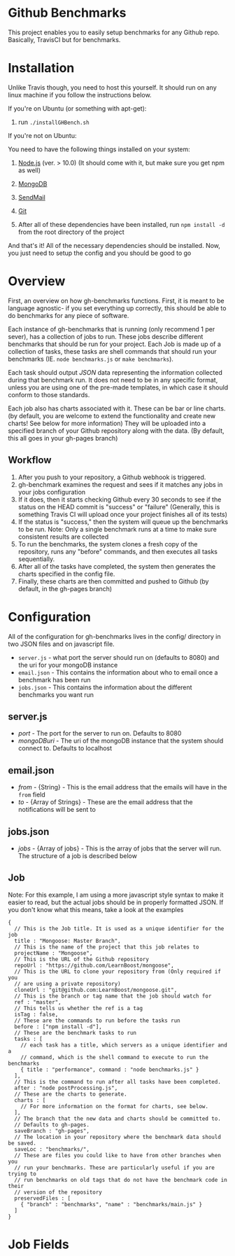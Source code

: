 
Github Benchmarks
=====================

This project enables you to easily setup benchmarks for any Github repo. 
Basically, TravisCI but for benchmarks.

Installation
====================

Unlike Travis though, you need to host this yourself. It should run on any
linux machine if you follow the instructions below.

If you're on Ubuntu (or something with apt-get):

1. run `./installGHBench.sh` 

If you're not on Ubuntu:

You need to have the following things installed on your system:

1. [Node.js](http://nodejs.org/) (ver. > 10.0) (It should come with it, but
   make sure you get npm as well)
2. [MongoDB](http://docs.mongodb.org/manual/installation/)
3. [SendMail](http://www.sendmail.com/sm/open_source/)
4. [Git](https://help.github.com/articles/set-up-git#platform-all)

5. After all of these dependencies have been installed, run `npm install -d`
   from the root directory of the project

And that's it! All of the necessary dependencies should be installed. Now, you
just need to setup the config and you should be good to go

Overview
====================

First, an overview on how gh-benchmarks functions. First, it is meant to be
language agnostic- if you set everything up correctly, this should be able to
do benchmarks for any piece of software.

Each instance of gh-benchmarks that is running (only recommend 1 per sever),
has a collection of jobs to run. These jobs describe different benchmarks that
should be run for your project. Each Job is made up of a collection of tasks,
these tasks are shell commands that should run your benchmarks (IE. `node
benchmarks.js` or `make benchmarks`).

Each task should output *JSON* data representing the information collected
during that benchmark run. It does not need to be in any specific format,
unless you are using one of the pre-made templates, in which case it should
conform to those standards.

Each job also has charts associated with it. These can be bar or line charts.
(by default, you are welcome to extend the functionality and create new charts!
See below for more information) They will be uploaded into a specified branch
of your Github repository along with the data. (By default, this all goes in
your gh-pages branch)

Workflow
------------------

1. After you push to your repository, a Github webhook is triggered.
2. gh-benchmark examines the request and sees if it matches any jobs in your
   jobs configuration
3. If it does, then it starts checking Github every 30 seconds to see if the
   status on the HEAD commit is "success" or "failure" (Generally, this is
   something Travis CI will upload once your project finishes all of its tests)
4. If the status is "success," then the system will queue up the benchmarks to
   be run. Note: Only a single benchmark runs at a time to make sure consistent
   results are collected
5. To run the benchmarks, the system clones a fresh copy of the repository,
   runs any "before" commands, and then executes all tasks sequentially.
6. After all of the tasks have completed, the system then generates the charts
   specified in the config file.
7. Finally, these charts are then committed and pushed to Github (by default,
   in the gh-pages branch)

Configuration
====================

All of the configuration for gh-benchmarks lives in the config/ directory in
two JSON files and on javascript file.

* `server.js` - what port the server should run on (defaults to 8080) and the
  uri for your mongoDB instance
* `email.json` - This contains the information about who to email once a
  benchmark has been run
* `jobs.json` - This contains the information about the different benchmarks
  you want run

server.js
--------------------

* *port* - The port for the server to run on. Defaults to 8080
* *mongoDBuri* - The uri of the mongoDB instance that the system should connect
  to. Defaults to localhost

email.json
--------------------

* *from* - {String} - This is the email address that the emails will have in
  the `from` field 
* *to* - {Array of Strings} - These are the email address that the
  notifications will be sent to

jobs.json
--------------------

* *jobs* - {Array of jobs} - This is the array of jobs that the server will
  run. The structure of a job is described below

Job
--------------------

Note: For this example, I am using a more javascript style syntax to make it
easier to read, but the actual jobs should be in properly formatted JSON. If
you don't know what this means, take a look at the examples

    {
      // This is the Job title. It is used as a unique identifier for the job
      title : "Mongoose: Master Branch",
      // This is the name of the project that this job relates to
      projectName : "Mongoose",
      // This is the URL of the Github repository
      repoUrl : "https://github.com/LearnBoost/mongoose",
      // This is the URL to clone your repository from (Only required if you
      // are using a private repository)
      cloneUrl : "git@github.com:LearnBoost/mongoose.git",
      // This is the branch or tag name that the job should watch for
      ref : "master",
      // This tells us whether the ref is a tag
      isTag : false,
      // These are the commands to run before the tasks run
      before : ["npm install -d"],
      // These are the benchmark tasks to run
      tasks : [
        // each task has a title, which servers as a unique identifier and a
        // command, which is the shell command to execute to run the benchmarks
        { title : "performance", command : "node benchmarks.js" }
      ],
      // This is the command to run after all tasks have been completed. 
      after : "node postProcessing.js",
      // These are the charts to generate.
      charts : [
        // For more information on the format for charts, see below.
      ],
      // The branch that the new data and charts should be committed to.
      // Defaults to gh-pages.
      saveBranch : "gh-pages",
      // The location in your repository where the benchmark data should be saved.
      saveLoc : "benchmarks/",
      // These are files you could like to have from other branches when you
      // run your benchmarks. These are particularly useful if you are trying to
      // run benchmarks on old tags that do not have the benchmark code in their
      // version of the repository 
      preservedFiles : [
        { "branch" : "benchmarks", "name" : "benchmarks/main.js" }
      ]
    }

Job Fields
====================
